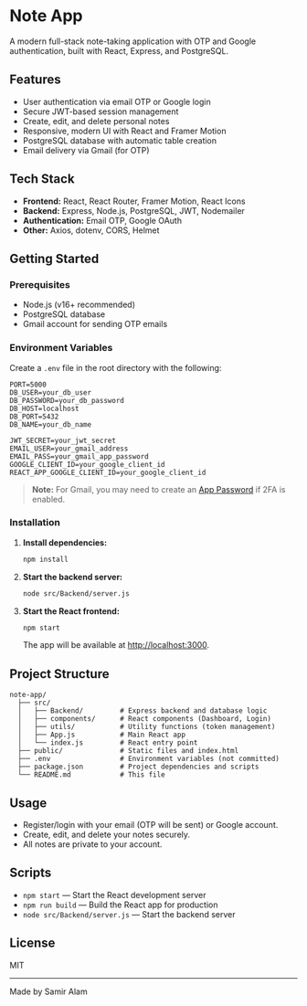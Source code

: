 # Note App

A modern full-stack note-taking application with OTP and Google authentication, built with React, Express, and PostgreSQL.

## Features

- User authentication via email OTP or Google login
- Secure JWT-based session management
- Create, edit, and delete personal notes
- Responsive, modern UI with React and Framer Motion
- PostgreSQL database with automatic table creation
- Email delivery via Gmail (for OTP)

## Tech Stack

- **Frontend:** React, React Router, Framer Motion, React Icons
- **Backend:** Express, Node.js, PostgreSQL, JWT, Nodemailer
- **Authentication:** Email OTP, Google OAuth
- **Other:** Axios, dotenv, CORS, Helmet

## Getting Started

### Prerequisites

- Node.js (v16+ recommended)
- PostgreSQL database
- Gmail account for sending OTP emails

### Environment Variables

Create a `.env` file in the root directory with the following:

```
PORT=5000
DB_USER=your_db_user
DB_PASSWORD=your_db_password
DB_HOST=localhost
DB_PORT=5432
DB_NAME=your_db_name

JWT_SECRET=your_jwt_secret
EMAIL_USER=your_gmail_address
EMAIL_PASS=your_gmail_app_password
GOOGLE_CLIENT_ID=your_google_client_id
REACT_APP_GOOGLE_CLIENT_ID=your_google_client_id
```

> **Note:** For Gmail, you may need to create an [App Password](https://support.google.com/accounts/answer/185833?hl=en) if 2FA is enabled.

### Installation

1. **Install dependencies:**

   ```sh
   npm install
   ```

2. **Start the backend server:**

   ```sh
   node src/Backend/server.js
   ```

3. **Start the React frontend:**

   ```sh
   npm start
   ```

   The app will be available at [http://localhost:3000](http://localhost:3000).

## Project Structure

```
note-app/
  ├── src/
  │   ├── Backend/         # Express backend and database logic
  │   ├── components/      # React components (Dashboard, Login)
  │   ├── utils/           # Utility functions (token management)
  │   ├── App.js           # Main React app
  │   └── index.js         # React entry point
  ├── public/              # Static files and index.html
  ├── .env                 # Environment variables (not committed)
  ├── package.json         # Project dependencies and scripts
  └── README.md            # This file
```

## Usage

- Register/login with your email (OTP will be sent) or Google account.
- Create, edit, and delete your notes securely.
- All notes are private to your account.

## Scripts

- `npm start` — Start the React development server
- `npm run build` — Build the React app for production
- `node src/Backend/server.js` — Start the backend server

## License

MIT

---

Made by Samir Alam
